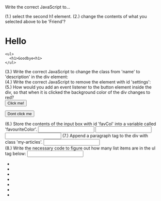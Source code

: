 Write the correct JavaScript to...

(1.) select the second h1 element.
(2.) change the contents of what you selected above to be 'Friend'?
<html>
  <body>
    <div>
      <h1>Hello</h1>
    </div>

    <ul>
      <h1>Goodbye<h1>
    </ul>
  </body>
</html>
(3.) Write the correct JavaScript to change the class from 'name' to 'description' in the div element:

<html>
  <body>
    <div class='name'></div>
  </body>
</html>
(4.) Write the correct JavaScript to remove the element with id 'settings':

<html>
  <body>
    <div>
      <div id='settings'></div>
    </div>
  </body>
</html>
(5.) How would you add an event listener to the button element inside the div, so that when it is clicked the background color of the div changes to red?

<html>
  <div>
    <button>Click me!</button>
  </div>

  <button>Dont click me</button>
</html>
(6.) Store the contents of the input box with id 'favCol' into a variable called 'favouriteColor'.

<html>
  <input type="text" id="favCol"/>
  <input type="text" id="leastFavCol"/>
  <input type="text" id="favFood"/>
</html>
(7.) Append a paragraph tag to the div with class 'my-articles'.

<html>
  <body>
  <input type="text" id="search"/>

  <div class="my-articles">

  </div>
  </body>

</html>
(8.) Write the necessary code to figure out how many list items are in the ul tag below:

<html>
  <body>
  <input type="text" id="search"/>

  <ul>
    <li></li>
    <li></li>
    <li></li>
    <li></li>
    <li></li>
    <li></li>
    <li></li>
  </ul>
  </body>

</html>
